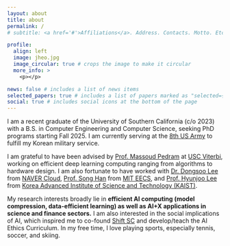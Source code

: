 ```yaml
---
layout: about
title: about
permalink: /
# subtitle: <a href='#'>Affiliations</a>. Address. Contacts. Motto. Etc.

profile:
  align: left
  image: jheo.jpg
  image_circular: true # crops the image to make it circular
  more_info: >
    <p></p>

news: false # includes a list of news items
selected_papers: true # includes a list of papers marked as "selected={true}"
social: true # includes social icons at the bottom of the page
---
```


I am a recent graduate of the University of Southern California (c/o 2023) with a B.S. in Computer Engineering and Computer Science, seeking PhD programs starting Fall 2025. I am currently serving at the [8th US Army](https://www.army.mil/8tharmy) to fulfill my Korean military service.  

I am grateful to have been advised by [Prof. Massoud Pedram](https://mpedram.com/) at [USC Viterbi](https://viterbischool.usc.edu/), working on efficient deep learning computing ranging from algorithms to hardware design. I am also fortunate to have worked with [Dr. Dongsoo Lee](https://scholar.google.com/citations?user=ALiieEkAAAAJ&hl=en) from [NAVER Cloud](https://www.ncloud.com/), [Prof. Song Han](https://hanlab.mit.edu/songhan) from [MIT EECS](https://www.eecs.mit.edu/), and [Prof. Hyunjoo Lee](https://ee.kaist.ac.kr/en/professor/12365/) from [Korea Advanced Institute of Science and Technology (KAIST)](https://ee.kaist.ac.kr/en/). 

My research interests broadly lie in **efficient AI computing (model compression, data-efficient learning) as well as AI+X applications in science and finance sectors.** I am also interested in the social implications of AI, which inspired me to co-found [Shift SC](https://www.shiftsc.org/) and develop/teach the AI Ethics Curriculum. In my free time, I love playing sports, especially tennis, soccer, and skiing. 

